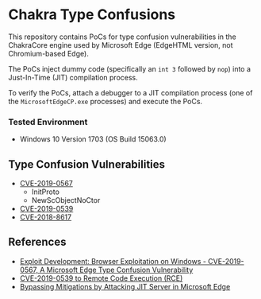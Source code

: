 # Chakra Type Confusions

This repository contains PoCs for type confusion vulnerabilities in the ChakraCore engine used by Microsoft Edge (EdgeHTML version, not Chromium-based Edge).

The PoCs inject dummy code (specifically an `int 3` followed by `nop`) into a Just-In-Time (JIT) compilation process.

To verify the PoCs, attach a debugger to a JIT compilation process (one of the `MicrosoftEdgeCP.exe` processes) and execute the PoCs.


### Tested Environment

- Windows 10 Version 1703 (OS Build 15063.0)


## Type Confusion Vulnerabilities

- [CVE-2019-0567](https://bugs.chromium.org/p/project-zero/issues/detail?id=1702)
  - InitProto
  - NewScObjectNoCtor
- [CVE-2019-0539](https://bugs.chromium.org/p/project-zero/issues/detail?id=1703)
- [CVE-2018-8617](https://bugs.chromium.org/p/project-zero/issues/detail?id=1705)


## References

- [Exploit Development: Browser Exploitation on Windows - CVE-2019-0567, A Microsoft Edge Type Confusion Vulnerability](https://connormcgarr.github.io/type-confusion-part-1/)
- [CVE-2019-0539 to Remote Code Execution (RCE)](https://perception-point.io/blog/cve-2019-0539-remote-code-execution/)
- [Bypassing Mitigations by Attacking JIT Server in Microsoft Edge](https://github.com/googleprojectzero/p0tools/tree/master/JITServer)

